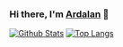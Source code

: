 ### Hi there, I'm [Ardalan][website] 👋

[![Github Stats](https://github-readme-stats.vercel.app/api?username=ardalanamini&hide_border=true&show_icons=true)](https://github.com/ardalanamini)
[![Top Langs](https://github-readme-stats.vercel.app/api/top-langs/?username=ardalanamini&hide_border=true&layout=compact)](https://github.com/ardalanamini)

[website]: https://ardalanamini.com

<!--
**ardalanamini/ardalanamini** is a ✨ _special_ ✨ repository because its `README.md` (this file) appears on your GitHub profile.

Here are some ideas to get you started:

- 🔭 I’m currently working on ...
- 🌱 I’m currently learning ...
- 👯 I’m looking to collaborate on ...
- 🤔 I’m looking for help with ...
- 💬 Ask me about ...
- 📫 How to reach me: ...
- 😄 Pronouns: ...
- ⚡ Fun fact: ...
-->
